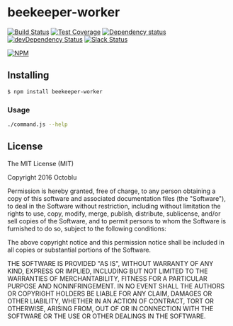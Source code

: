 # beekeeper-worker

[![Build Status](https://travis-ci.org/https://github.com/octoblu/beekeeper-worker.svg?branch=master)](https://travis-ci.org/https://github.com/octoblu/beekeeper-worker)
[![Test Coverage](https://beekeeper.io/gh/https://github.com/octoblu/beekeeper-worker/branch/master/graph/badge.svg)](https://beekeeper.io/gh/https://github.com/octoblu/beekeeper-worker)
[![Dependency status](http://img.shields.io/david/https://github.com/octoblu/beekeeper-worker.svg?style=flat)](https://david-dm.org/https://github.com/octoblu/beekeeper-worker)
[![devDependency Status](http://img.shields.io/david/dev/https://github.com/octoblu/beekeeper-worker.svg?style=flat)](https://david-dm.org/https://github.com/octoblu/beekeeper-worker#info=devDependencies)
[![Slack Status](http://community-slack.octoblu.com/badge.svg)](http://community-slack.octoblu.com)

[![NPM](https://nodei.co/npm/beekeeper-worker.svg?style=flat)](https://npmjs.org/package/beekeeper-worker)

## Installing

```bash
$ npm install beekeeper-worker
```

### Usage

```bash
./command.js --help
```

## License

The MIT License (MIT)

Copyright 2016 Octoblu

Permission is hereby granted, free of charge, to any person obtaining a copy
of this software and associated documentation files (the "Software"), to deal
in the Software without restriction, including without limitation the rights
to use, copy, modify, merge, publish, distribute, sublicense, and/or sell
copies of the Software, and to permit persons to whom the Software is
furnished to do so, subject to the following conditions:

The above copyright notice and this permission notice shall be included in all
copies or substantial portions of the Software.

THE SOFTWARE IS PROVIDED "AS IS", WITHOUT WARRANTY OF ANY KIND, EXPRESS OR
IMPLIED, INCLUDING BUT NOT LIMITED TO THE WARRANTIES OF MERCHANTABILITY,
FITNESS FOR A PARTICULAR PURPOSE AND NONINFRINGEMENT. IN NO EVENT SHALL THE
AUTHORS OR COPYRIGHT HOLDERS BE LIABLE FOR ANY CLAIM, DAMAGES OR OTHER
LIABILITY, WHETHER IN AN ACTION OF CONTRACT, TORT OR OTHERWISE, ARISING FROM,
OUT OF OR IN CONNECTION WITH THE SOFTWARE OR THE USE OR OTHER DEALINGS IN THE
SOFTWARE.
